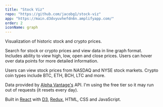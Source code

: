 ```yaml
---
title: "Stock Viz"
repo: "https://github.com/jacobg1/stock-viz"
app: "https://main.d3dvyuvhefdn6n.amplifyapp.com/"
order: 2 
iconName: graph
---
```


Visualization of historic stock and crypto prices.

Search for stock or crypto prices and view data in line graph format. Includes ability to view high, low, open and close prices. Users can hover over data points for more detailed information.

Users can view stock prices from NASDAQ and NYSE stock markets. Crypto coin types include BTC, ETH, BCH, LTC and more.

Data provided by [Alpha Vantage's](https://www.alphavantage.co/) API.  I'm using the free tier so it may run out of requests (it resets every day).

Built in [React](https://reactjs.org/) with [D3](https://d3js.org/), [Redux](https://redux.js.org/), HTML, CSS and JavaScript.
